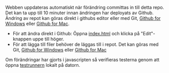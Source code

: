 Webben uppdateras automatiskt när förändring committas in till detta repo. Det kan ta upp till 10 minuter innan ändringen har deployats av Github. Ändring av repot kan göras direkt i githubs editor eller med Git, [Github for Windows](http://windows.github.com/) eller [Github for Mac](http://mac.github.com/).

- För att ändra direkt i Github: Öppna [index.html](index.html) och klicka på "Edit"-knappen uppe till höger.
- För att lägga till filer behöver de läggas till i repot. Det kan göras med Git, [Github for Windows](http://windows.github.com/) eller [Github for Mac](http://mac.github.com/)

Om förändringar har gjorts i javascripten så verifieras testerna genom att öppna [testrunnern](_tests/SpecRunner.html) lokalt på datorn.
